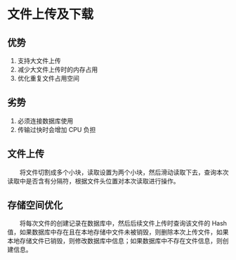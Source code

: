# 文件上传及下载

## 优势

1. 支持大文件上传
2. 减少大文件上传时的内存占用
3. 优化重复文件占用空间

## 劣势

1. 必须连接数据库使用
2. 传输过快时会增加 CPU 负担

## 文件上传

&emsp;&emsp;将文件切割成多个小块，读取设置为两个小块，然后滑动读取下去，查询本次读取中是否含有分隔符，根据文件头位置对本次读取进行操作。

## 存储空间优化

&emsp;&emsp;将每次文件的创建记录在数据库中，然后后续文件上传时查询该文件的 Hash 值，如果数据库中存在且在本地存储中文件未被销毁，则删除本次上传文件，如果本地存储文件已销毁，则修改数据库中信息；如果数据库中不存在文件信息，则创建信息。
